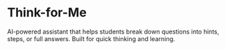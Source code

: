 # Think-for-Me
AI-powered assistant that helps students break down questions into hints, steps, or full answers. Built for quick thinking and learning.
